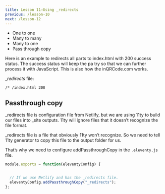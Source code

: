 ```yaml
---
title: Lesson 11—Using _redirects
previous: /lesson-10
next: /lesson-12
---
```



- One to one
- Many to many
- Many to one
- Pass through copy


Here is an example to redirects all parts to index.html with 200 success status. The success status will keep the pa try so that we can further process it with JavaScript. This is also how the inQRCode.com works. 

__redirects_ file:
```
/* /index.html 200
```

## Passthrough copy

_redirects file is configuration file from Netlify, but we are using 11ty to build our files into _site outputs. 11ty will ignore files that it doesn’t recognize the file format. 

_redirects file is a file that obviously 11ty won’t recognize. So we need to tell 11ty generator to copy this file to the output folder for us. 

That’s why we need to configure addPassthroughCopy in the `.eleventy.js` file. 


```js
module.exports = function(eleventyConfig) {


  // If we use Netlify and has the _redirects file.
  eleventyConfig.addPassthroughCopy("_redirects");
};
```


